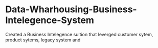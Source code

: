 # Data-Wharhousing-Business-Intelegence-System
Created a Business Intelegence sultion that leverged customer sytem, product sytems,  legacy system and 

